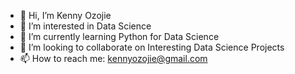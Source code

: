 - 👋 Hi, I’m Kenny Ozojie
- 👀 I’m interested in Data Science
- 🌱 I’m currently learning Python for Data Science
- 💞️ I’m looking to collaborate on Interesting Data Science Projects
- 📫 How to reach me: kennyozojie@gmail.com

<!---
Kendo-Shin/Kendo-Shin is a ✨ special ✨ repository because its `README.md` (this file) appears on your GitHub profile.
You can click the Preview link to take a look at your changes.
--->
